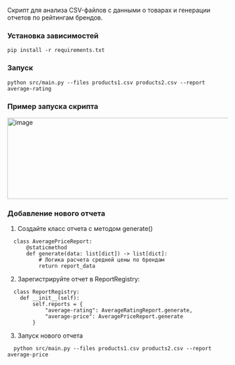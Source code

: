 Скрипт для анализа CSV-файлов с данными о товарах и генерации отчетов по рейтингам брендов.

### Установка зависимостей
```
pip install -r requirements.txt
```

### Запуск
```
python src/main.py --files products1.csv products2.csv --report average-rating
```

### Пример запуска скрипта
<img width="1521" height="185" alt="image" src="https://github.com/user-attachments/assets/84a3a18d-af09-4f1f-96d0-e71478b267ed" />

### Добавление нового отчета
1) Создайте класс отчета с методом generate()
```
  class AveragePriceReport:
      @staticmethod
      def generate(data: list[dict]) -> list[dict]:
          # Логика расчета средней цены по брендам
          return report_data
```

2) Зарегистрируйте отчет в ReportRegistry:
```
  class ReportRegistry:
    def __init__(self):
        self.reports = {
            "average-rating": AverageRatingReport.generate,
            "average-price": AveragePriceReport.generate 
        }
```

3) Запуск нового отчета
```
  python src/main.py --files products1.csv products2.csv --report average-price
```

